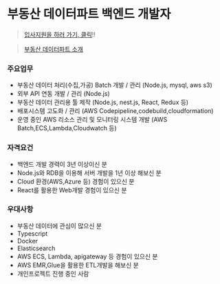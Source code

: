 # 부동산 데이터파트 백엔드 개발자

> [입사지원을 하러 가기, 클릭](https://zigbang.recruiter.co.kr/app/applicant/registResume)!!

> [부동산 데이터파트 소개](../DevBL.md)

### 주요업무

* 부동산 데이터 처리(수집,가공) Batch 개발 / 관리 (Node.js, mysql, aws s3)
* 외부 API 연동 개발 / 관리 (Node.js)
* 부동산 데이터 관리용 툴 제작 (Node.js, nest.js, React, Redux 등)
* 배포시스템 고도화 / 관리 (AWS Codepipeline,codebuild,cloudformation)
* 운영 중인 AWS 리소스 관리 및 모니터링 시스템 개발 (AWS Batch,ECS,Lambda,Cloudwatch 등)

### 자격요건

* 백엔드 개발 경력이 3년 이상이신 분
* Node.js와 RDB을 이용해 서버 개발을 1년 이상 해보신 분 
* Cloud 환경(AWS,Azure 등) 경험이 있으신 분
* React를 활용한 Web개발 경험이 있으신 분
	
### 우대사항

* 부동산 데이터에 관심이 많으신 분
* Typescript
* Docker
* Elasticsearch
* AWS ECS, Lambda, apigateway 등 경험이 있으신 분
* AWS EMR,Glue을 활용한 ETL개발을 해보신 분
* 개인프로젝트 진행 중인 사람